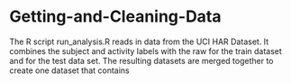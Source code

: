 # Getting-and-Cleaning-Data
The R script run_analysis.R reads in data from the UCI HAR Dataset.  It combines the subject and activity labels with the raw 
for the train dataset and for the test data set. The resulting datasets are merged together to create one dataset that contains
